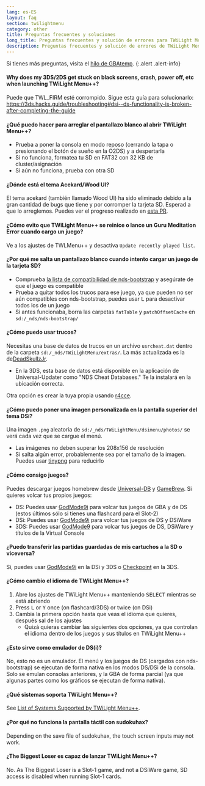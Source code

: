 ```yaml
---
lang: es-ES
layout: faq
section: twilightmenu
category: other
title: Preguntas frecuentes y soluciones
long_title: Preguntas frecuentes y solución de errores para TWiLight Menu++
description: Preguntas frecuentes y solución de errores de TWiLight Menu++
---
```


Si tienes más preguntas, visita el [hilo de GBAtemp](https://gbatemp.net/threads/ds-i-3ds-twilight-menu-gui-for-ds-i-games-and-ds-i-menu-replacement.472200/).
{:.alert .alert-info}

#### Why does my 3DS/2DS get stuck on black screens, crash, power off, etc when launching TWiLight Menu++?
Puede que TWL_FIRM esté corrompido. Sigue esta guía para solucionarlo: <https://3ds.hacks.guide/troubleshooting#dsi--ds-functionality-is-broken-after-completing-the-guide>

#### ¿Qué puedo hacer para arreglar el pantallazo blanco al abrir TWiLight Menu++?
- Prueba a poner la consola en modo reposo (cerrando la tapa o presionando el botón de sueño en la O2DS) y a despertarla
- Si no funciona, formatea tu SD en FAT32 con 32 KB de cluster/asignación
- Si aún no funciona, prueba con otra SD

#### ¿Dónde está el tema Acekard/Wood UI?
El tema acekard (también llamado Wood UI) ha sido eliminado debido a la gran cantidad de bugs que tiene y por corromper la tarjeta SD. Esperad a que lo arreglemos. Puedes ver el progreso realizado en [esta PR](https://github.com/DS-Homebrew/TWiLightMenu/pull/1109).

#### ¿Cómo evito que TWiLight Menu++ se reinice o lance un Guru Meditation Error cuando cargo un juego?
Ve a los ajustes de TWLMenu++ y desactiva `Update recently played list`.

#### ¿Por qué me salta un pantallazo blanco cuando intento cargar un juego de la tarjeta SD?
- Comprueba [la lista de compatibilidad de nds-bootstrap](https://docs.google.com/spreadsheets/d/1LRTkXOUXraTMjg1eedz_f7b5jiuyMv2x6e_jY_nyHSc/htmlview#gid=0) y asegúrate de que el juego es compatible
- Prueba a quitar todos los trucos para ese juego, ya que pueden no ser aún compatibles con nds-bootstrap, puedes usar <kbd class="l">L</kbd> para desactivar todos los de un juego
- Si antes funcionaba, borra las carpetas `fatTable` y `patchOffsetCache` en `sd:/_nds/nds-bootstrap/`

#### ¿Cómo puedo usar trucos?
Necesitas una base de datos de trucos en un archivo `usrcheat.dat` dentro de la carpeta `sd:/_nds/TWiLightMenu/extras/`. La más actualizada es la de[DeadSkullzJr](https://gbatemp.net/threads/deadskullzjrs-flashcart-cheat-databases.488711/).
- En la 3DS, esta base de datos está disponible en la aplicación de Universal-Updater como "NDS Cheat Databases." Te la instalará en la ubicación correcta.

Otra opción es crear la tuya propia usando [r4cce](http://hp.vector.co.jp/authors/VA013928/soft_en.html).

#### ¿Cómo puedo poner una imagen personalizada en la pantalla superior del tema DSi?
Una imagen `.png` aleatoria de `sd:/_nds/TWiLightMenu/dsimenu/photos/` se verá cada vez que se cargue el menú.

- Las imágenes no deben superar los 208x156 de resolución
- Si salta algún error, probablemente sea por el tamaño de la imagen. Puedes usar [tinypng](https://tinypng.com) para reducirlo

#### ¿Cómo consigo juegos?
Puedes descargar juegos homebrew desde [Universal-DB](https://db.universal-team.net/ds) y [GameBrew](https://www.gamebrew.org/wiki/List_of_all_DS_homebrew#Games). Si quieres volcar tus propios juegos:
- DS: Puedes usar [GodMode9i](https://github.com/DS-Homebrew/GodMode9i/releases) para volcar tus juegos de GBA y de DS (estos últimos sólo si tienes una flashcard para el Slot-2)
- DSi: Puedes usar [GodMode9i](https://github.com/DS-Homebrew/GodMode9i/releases) para volcar tus juegos de DS y DSiWare
- 3DS: Puedes usar [GodMode9](https://github.com/d0k3/GodMode9/releases) para volcar tus juegos de DS, DSiWare y títulos de la Virtual Console

#### ¿Puedo transferir las partidas guardadas de mis cartuchos a la SD o viceversa?
Sí, puedes usar [GodMode9i](https://github.com/DS-Homebrew/GodMode9i/releases) en la DSi y 3DS o [Checkpoint](https://github.com/FlagBrew/Checkpoint/releases) en la 3DS.

#### ¿Cómo cambio el idioma de TWiLight Menu++?
1. Abre los ajustes de TWiLight Menu++ manteniendo <kbd>SELECT</kbd> mientras se está abriendo
1. Press <kbd class="l">L</kbd> or <kbd class="face">Y</kbd> once (on flashcard/3DS) or twice (on DSi)
1. Cambia la primera opción hasta que veas el idioma que quieres, después sal de los ajustes
   - Quizá quieras cambiar las siguientes dos opciones, ya que controlan el idioma dentro de los juegos y sus títulos en TWiLight Menu++

#### ¿Esto sirve como emulador de DS(i)?
No, esto no es un emulador. El menú y los juegos de DS (cargados con nds-bootstrap) se ejecutan de forma nativa en los modos DS/DSi de la consola. Solo se emulan consolas anteriores, y la GBA de forma parcial (ya que algunas partes como los gráficos se ejecutan de forma nativa).

#### ¿Qué sistemas soporta TWiLight Menu++?

See [List of Systems Supported by TWiLight Menu++](../ds-index/emulators#list-of-supported-systems-by-twilight-menu).

#### ¿Por qué no funciona la pantalla táctil con sudokuhax?
Depending on the save file of sudokuhax, the touch screen inputs may not work.

#### ¿The Biggest Loser es capaz de lanzar TWiLight Menu++?
No. As The Biggest Loser is a Slot-1 game, and not a DSiWare game, SD access is disabled when running Slot-1 cards.
